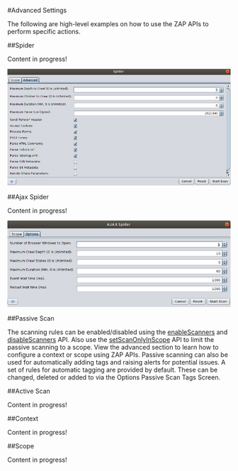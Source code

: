 #Advanced Settings

The following are high-level examples on how to use the ZAP APIs to perform specific actions.

##Spider

Content in progress!


![spider_advanced](../images/spider_advanced.png)

##Ajax Spider

Content in progress!

![ajax_spider_advanced](../images/ajax_spider_advanced.png)

##Passive Scan

The scanning rules can be enabled/disabled using the [enableScanners](#pscan_enable_scan_api) and [disableScanners]((#pscan_disable_scan_api)) API.
Also use the [setScanOnlyInScope](#pscan_setScanOnlyInScope_api) API to limit the passive scanning to a scope. View
the advanced section to learn how to configure a context or scope using ZAP APIs.
Passive scanning can also be used for automatically adding tags and raising alerts for potential issues. A set of rules for 
automatic tagging are provided by default. These can be changed, deleted or added to via the Options Passive Scan Tags Screen.

##Active Scan

Content in progress!

##Context

Content in progress!

##Scope

Content in progress!

